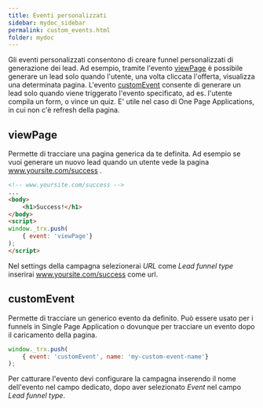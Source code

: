 ```yaml
---
title: Eventi personalizzati
sidebar: mydoc_sidebar
permalink: custom_events.html
folder: mydoc
---
```


Gli eventi personalizzati consentono di creare funnel personalizzati di generazione dei lead.
Ad esempio, tramite l'evento [viewPage](#viewPage) è possibile generare un lead solo quando l'utente, una volta cliccata l'offerta, visualizza una determinata pagina.
L'evento [customEvent](#customEvent) consente di generare un lead solo quando viene triggerato l'evento specificato, ad es. l'utente compila un form, o vince un quiz. E' utile nel caso di One Page Applications, in cui non c'è refresh della pagina.

## viewPage
Permette di tracciare una pagina generica da te definita. Ad esempio se vuoi generare un nuovo lead quando un utente vede la pagina www.yoursite.com/success .

```html
<!-- www.yoursite.com/success -->
...
<body>
    <h1>Success!</h1>
</body>
<script>
window._trx.push(
    { event: 'viewPage'}
);
</script>
```
Nel settings della campagna selezionerai *URL* come *Lead funnel type* inserirai www.yoursite.com/success come url.

## customEvent
Permette di tracciare un generico evento da definito.
Può essere usato per i funnels in Single Page Application o dovunque per tracciare un evento dopo il caricamento della pagina.

```js
window._trx.push(
    { event: 'customEvent', name: 'my-custom-event-name'}
);
```
Per catturare l'evento devi configurare la campagna inserendo il nome dell'evento nel campo dedicato, dopo aver selezionato *Event* nel campo *Lead funnel type*.
